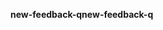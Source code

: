 <span data-ttu-id="905a1-101">**new-feedback-q**</span><span class="sxs-lookup"><span data-stu-id="905a1-101">**new-feedback-q**</span></span>